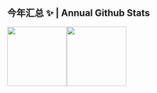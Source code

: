 ## 今年汇总 ✨ | Annual Github Stats
<img align="" height="137px" src="https://github-readme-stats.vercel.app/api?username=yang-zhongtian&hide_title=true&hide_border=true&show_icons=true&include_all_commits=true&line_height=21&locale=cn" /><img align="" height="137px" src="https://github-readme-stats.vercel.app/api/top-langs/?username=yang-zhongtian&hide_title=true&hide_border=true&layout=compact&locale=cn" />
